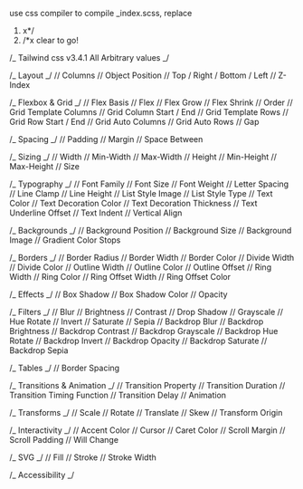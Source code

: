 use css compiler to compile \_index.scss, replace

1. x\*/
2. /\*x
   clear to go!

/_ Tailwind css v3.4.1 All Arbitrary values _/

/_ Layout _/
// Columns
// Object Position
// Top / Right / Bottom / Left
// Z-Index

/_ Flexbox & Grid _/
// Flex Basis
// Flex
// Flex Grow
// Flex Shrink
// Order
// Grid Template Columns
// Grid Column Start / End
// Grid Template Rows
// Grid Row Start / End
// Grid Auto Columns
// Grid Auto Rows
// Gap

/_ Spacing _/
// Padding
// Margin
// Space Between

/_ Sizing _/
// Width
// Min-Width
// Max-Width
// Height
// Min-Height
// Max-Height
// Size

/_ Typography _/
// Font Family
// Font Size
// Font Weight
// Letter Spacing
// Line Clamp
// Line Height
// List Style Image
// List Style Type
// Text Color
// Text Decoration Color
// Text Decoration Thickness
// Text Underline Offset
// Text Indent
// Vertical Align

/_ Backgrounds _/
// Background Position
// Background Size
// Background Image
// Gradient Color Stops

/_ Borders _/
// Border Radius
// Border Width
// Border Color
// Divide Width
// Divide Color
// Outline Width
// Outline Color
// Outline Offset
// Ring Width
// Ring Color
// Ring Offset Width
// Ring Offset Color

/_ Effects _/
// Box Shadow
// Box Shadow Color
// Opacity

/_ Filters _/
// Blur
// Brightness
// Contrast
// Drop Shadow
// Grayscale
// Hue Rotate
// Invert
// Saturate
// Sepia
// Backdrop Blur
// Backdrop Brightness
// Backdrop Contrast
// Backdrop Grayscale
// Backdrop Hue Rotate
// Backdrop Invert
// Backdrop Opacity
// Backdrop Saturate
// Backdrop Sepia

/_ Tables _/
// Border Spacing

/_ Transitions & Animation _/
// Transition Property
// Transition Duration
// Transition Timing Function
// Transition Delay
// Animation

/_ Transforms _/
// Scale
// Rotate
// Translate
// Skew
// Transform Origin

/_ Interactivity _/
// Accent Color
// Cursor
// Caret Color
// Scroll Margin
// Scroll Padding
// Will Change

/_ SVG _/
// Fill
// Stroke
// Stroke Width

/_ Accessibility _/
